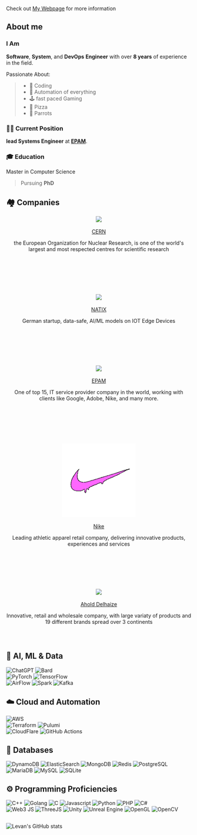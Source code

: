 
Check out [My Webpage](https://levankhelo.com) for more information


## About me
### I Am
**Software**, **System**, and **DevOps** **Engineer** with over **8 years** of experience in the field.    
  
Passionate About:
> - 👾 Coding
> - 🤖 Automation of everything
> - 🕹️ fast paced Gaming
> - 🍕 Pizza
> - 🦜 Parrots
### 👨‍💻 Current Position
 **lead Systems Engineer** at [**EPAM**](https://www.epam.com/).
### 🎓 Education
Master in Computer Science
> Pursuing **PhD**

## 🏘️ Companies  

<p align="center"><img height="125px"  src="https://logos-world.net/wp-content/uploads/2020/12/CERN-Logo.png"/></p>
<a href="https://www.cern.ch">
  <p align="center">CERN</p>
</a>
<p align="center">the European Organization for Nuclear Research, is one of the world's largest and most respected centres for scientific research</p>

## ‎‏‏‎ ‎  
### ‎‏‏‎ ‎  
<p align="center"><img height="125px"  src="https://pnptc-media.s3.amazonaws.com/images/NATIX.max-500x500.png"/></p>
<a href="https://www.natix.io">
  <p align="center">NATIX</p>
</a>
<p align="center">German startup, data-safe, AI/ML models on IOT Edge Devices</p>

## ‎‏‏‎ ‎  
### ‎‏‏‎ ‎  
<p align="center"><img height="75px" src="https://logos-download.com/wp-content/uploads/2019/06/Epam_Systems_Logo.png"/></p>
<a href="https://www.epam.com">
  <p align="center">EPAM</p>
</a>
<p align="center">One of top 15, IT service provider company in the world, working with clients like Google, Adobe, Nike, and many more.</p>

## ‎‏‏‎ ‎  
### ‎‏‏‎ ‎  
<p align="center"><img  src="./media/nike-wet.gif?raw=true"/></p>
<a href="https://www.nike.io">
  <p align="center">Nike</p>
</a>
<p align="center">Leading athletic apparel retail company, delivering innovative products, experiences and services</p>

## ‎‏‏‎ ‎  
### ‎‏‏‎ ‎  
<p align="center"><img src="https://upload.wikimedia.org/wikipedia/commons/thumb/3/36/Ahold_Delhaize.svg/188px-Ahold_Delhaize.svg.png?20221018210422"/></p>
<a href="https://www.aholddelhaize.com/brands/">
  <p align="center">Ahold Delhaize</p>
</a>
<p align="center">Innovative, retail and wholesale company, with large variaty of products and 19 different brands spread over 3 continents</p>
  
### ‎‏‏‎ ‎  

<!-- nike logo: https://logos-download.com/wp-content/uploads/2016/03/Nike_logo_emblem_logotype.png -->
<!--
<a href="https://www.natix.io"><img display="inline-block" height="75px"  src="https://pnptc-media.s3.amazonaws.com/images/NATIX.max-500x500.png"/></a> 
<a href="https://www.epam.com"><img display="inline-block" height="75px"  src="https://logos-download.com/wp-content/uploads/2019/06/Epam_Systems_Logo.png"/></a>
<a href="https://www.nike.io"><img display="inline-block" height="75px"  src="https://logos-download.com/wp-content/uploads/2016/03/Nike_logo_emblem_logotype.png"/></a>
<a href="https://www.aholddelhaize.com/brands/"><img display="inline-block" height="75px"  src="https://upload.wikimedia.org/wikipedia/commons/thumb/3/36/Ahold_Delhaize.svg/188px-Ahold_Delhaize.svg.png?20221018210422"/></a>   
-->


## 🤖 AI, ML & Data
![ChatGPT](https://img.shields.io/badge/ChatGPT-313131?style=for-the-badge&logo=openai&logoColor=teal)
![Bard](https://img.shields.io/badge/Google%20Bard-313131?style=for-the-badge&logo=googlebard&logoColor=white)  
![PyTorch](https://img.shields.io/badge/PyTorch-313131?style=for-the-badge&logo=pytorch&logoColor=red)
![TensorFlow](https://img.shields.io/badge/TensorFlow-313131?style=for-the-badge&logo=tensorflow&logoColor=orange)  
![AirFlow](https://img.shields.io/badge/Airflow-313131?style=for-the-badge&logo=Apache%20Airflow&logoColor=white)
![Spark](https://img.shields.io/badge/Apache_Spark-313131?style=for-the-badge&logo=apachespark&logoColor=orange)
![Kafka](https://img.shields.io/badge/Apache_Kafka-313131?style=for-the-badge&logo=apache-kafka&logoColor=blue)

## ☁️ Cloud and Automation
![AWS](https://img.shields.io/badge/Amazon_AWS-313131?style=for-the-badge&logo=amazonaws&logoColor=orange)  
![Terraform](https://img.shields.io/badge/Terraform-313131?style=for-the-badge&logo=terraform&logoColor=purple)
![Pulumi](https://img.shields.io/badge/Pulumi-313131?style=for-the-badge&logo=pulumi&logoColor=pink)  
![CloudFlare](https://img.shields.io/badge/Cloudflare-313131?style=for-the-badge&logo=Cloudflare&logoColor=orange)
![GitHub Actions](https://img.shields.io/badge/GitHub_Actions-313131?style=for-the-badge&logo=github-actions&logoColor=white)  

## 💽 Databases
![DynamoDB](https://img.shields.io/badge/Amazon%20DynamoDB-313131?style=for-the-badge&logo=Amazon%20DynamoDB&logoColor=blue)
![ElasticSearch](https://img.shields.io/badge/Elastic_Search-313131?style=for-the-badge&logo=elasticsearch&logoColor=yellow)
![MongoDB](https://img.shields.io/badge/MongoDB-313131?style=for-the-badge&logo=mongodb&logoColor=green)
![Redis](https://img.shields.io/badge/redis-%23313131.svg?&style=for-the-badge&logo=redis&logoColor=red)
![PostgreSQL](https://img.shields.io/badge/PostgreSQL-313131?style=for-the-badge&logo=postgresql&logoColor=blue)  
![MariaDB](https://img.shields.io/badge/MariaDB-313131?style=for-the-badge&logo=mariadb&logoColor=blue)
![MySQL](https://img.shields.io/badge/MySQL-313131?style=for-the-badge&logo=mysql&logoColor=blue)
![SQLite](https://img.shields.io/badge/Sqlite-313131?style=for-the-badge&logo=sqlite&logoColor=blue)

## ⚙️ Programming Proficiencies
![C++](https://img.shields.io/badge/C%2B%2B-313131?style=for-the-badge&logo=c%2B%2B&logoColor=blue)
![Golang](https://img.shields.io/badge/Go-313131?style=for-the-badge&logo=go&logoColor=blue)
![C](https://img.shields.io/badge/C-313131?style=for-the-badge&logo=c&logoColor=blue)
![Javascript](https://img.shields.io/badge/JavaScript-313131?style=for-the-badge&logo=javascript&logoColor=F7DF1E)
![Python](https://img.shields.io/badge/Python-313131?style=for-the-badge&logo=python&logoColor=blue)
![PHP](https://img.shields.io/badge/PHP-313131?style=for-the-badge&logo=php&logoColor=purple)
![C#](https://img.shields.io/badge/C%23-313131?style=for-the-badge&logo=csharp&logoColor=yellow)  
![Web3 JS](https://img.shields.io/badge/web3%20js-313131?style=for-the-badge&logo=web3.js&logoColor=yellow)
![ThreeJS](https://img.shields.io/badge/ThreeJs-313131?style=for-the-badge&logo=three.js&logoColor=white)
![Unity](https://img.shields.io/badge/Unity-313131?style=for-the-badge&logo=unity&logoColor=white)
![Unreal Engine](https://img.shields.io/badge/-Unreal%20Engine-313131?style=for-the-badge&logo=unreal-engine&logoColor=white)
![OpenGL](https://img.shields.io/badge/OpenGL-313131?style=for-the-badge&logo=opengl)
![OpenCV](https://img.shields.io/badge/OpenCV-313131?style=for-the-badge&logo=OpenCV&logoColor=orange)

##
![Levan's GitHub stats](https://github-readme-stats.vercel.app/api?username=levankhelo&show_icons=true&theme=gruvbox&custom_title=Levan's%20Public%20stats&hide=reviews)
